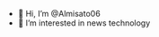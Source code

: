 - 👋 Hi, I’m @Almisato06
- 👀 I’m interested in news technology 
<!---
Almisato06/Almisato06 is a ✨ special ✨ repository because its `README.md` (this file) appears on your GitHub profile.
You can click the Preview link to take a look at your changes.
--->
